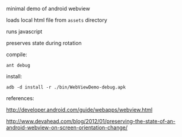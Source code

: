 minimal demo of android webview

loads local html file from `assets` directory

runs javascript

preserves state during rotation

compile:

    ant debug
  
  
install:

    adb -d install -r ./bin/WebViewDemo-debug.apk
  
  
references:

http://developer.android.com/guide/webapps/webview.html

http://www.devahead.com/blog/2012/01/preserving-the-state-of-an-android-webview-on-screen-orientation-change/
